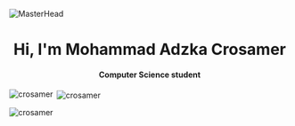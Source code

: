![MasterHead](https://user-images.githubusercontent.com/74038190/225813708-98b745f2-7d22-48cf-9150-083f1b00d6c9.gif)


<h1 align="center">Hi, I'm Mohammad Adzka Crosamer</h1>
<h4 align="center">Computer Science student</h4>

<p><img align="left" src="https://github-readme-stats.vercel.app/api/top-langs?username=crosamer&show_icons=true&theme=dark&locale=en&layout=compact" alt="crosamer" /></p>

<p>&nbsp;<img align="center" src="https://github-readme-stats.vercel.app/api?username=crosamer&show_icons=true&locale=en" alt="crosamer" /></p>

<p><img align="center" src="https://github-readme-streak-stats.herokuapp.com/?user=crosamer&" alt="crosamer" /></p>
